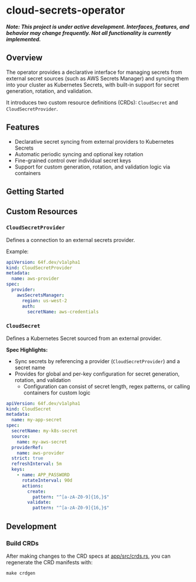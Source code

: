 # cloud-secrets-operator

**_Note: This project is under active development. Interfaces, features, and behavior may change frequently. Not all functionality is currently implemented._**

## Overview

The operator provides a declarative interface for managing secrets from external secret sources (such as AWS Secrets Manager) and syncing them into your cluster as Kubernetes Secrets, with built-in support for secret generation, rotation, and validation.

It introduces two custom resource definitions (CRDs): `CloudSecret` and `CloudSecretProvider`.

## Features

- Declarative secret syncing from external providers to Kubernetes Secrets
- Automatic periodic syncing and optional key rotation
- Fine-grained control over individual secret keys
- Support for custom generation, rotation, and validation logic via containers

## Getting Started

## Custom Resources

### `CloudSecretProvider`

Defines a connection to an external secrets provider.

Example:
```yaml
apiVersion: 64f.dev/v1alpha1
kind: CloudSecretProvider
metadata:
  name: aws-provider
spec:
  provider:
    awsSecretsManager:
      region: us-west-2
      auth:
        secretName: aws-credentials
```

### `CloudSecret`

Defines a Kubernetes Secret sourced from an external provider.

**Spec Highlights:**
- Sync secrets by referencing a provider (`CloudSecretProvider`) and a secret name
- Provides for global and per-key configuration for secret generation, rotation, and validation
  - Configuration can consist of secret length, regex patterns, or calling containers for custom logic

```yaml
apiVersion: 64f.dev/v1alpha1
kind: CloudSecret
metadata:
  name: my-app-secret
spec:
  secretName: my-k8s-secret
  source:
    name: my-aws-secret
  providerRef:
    name: aws-provider
  strict: true
  refreshInterval: 5m
  keys:
    - name: APP_PASSWORD
      rotateInterval: 90d
      actions:
        create:
          pattern: "^[a-zA-Z0-9]{16,}$"
        validate:
          pattern: "^[a-zA-Z0-9]{16,}$"
```

## Development

### Build CRDs

After making changes to the CRD specs at [app/src/crds.rs](app/src/crds.rs), you can regenerate the CRD manifests with:

```shell
make crdgen
```
